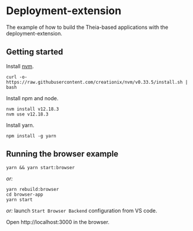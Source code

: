 # Deployment-extension

The example of how to build the Theia-based applications with the deployment-extension.

## Getting started

Install [nvm](https://github.com/creationix/nvm#install-script).

    curl -o- https://raw.githubusercontent.com/creationix/nvm/v0.33.5/install.sh | bash

Install npm and node.

    nvm install v12.18.3
    nvm use v12.18.3

Install yarn.

    npm install -g yarn

## Running the browser example

    yarn && yarn start:browser

_or:_

    yarn rebuild:browser
    cd browser-app
    yarn start

_or:_ launch `Start Browser Backend` configuration from VS code.

Open http://localhost:3000 in the browser.
